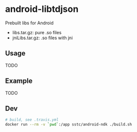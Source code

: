 # android-libtdjson

Prebuilt libs for Android

- libs.tar.gz: pure .so files
- jniLibs.tar.gz: .so files with jni

## Usage

TODO

## Example

TODO

## Dev

```bash
# build, see .travis.yml
docker run --rm -v `pwd`:/app sstc/android-ndk ./build.sh
```
